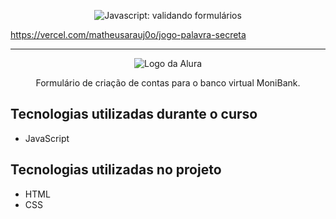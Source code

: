 <p align="center"> <img src="https://imgur.com/mIBmcEL.png" alt="Javascript: validando formulários"> </p>

https://vercel.com/matheusarauj0o/jogo-palavra-secreta

<hr>

<p align="center"> <img src="https://github.com/MonicaHillman/aluraplay-requisicoes/blob/main/img/logo.png" alt="Logo da Alura"> </p>
<p align="center">Formulário de criação de contas para o banco virtual MoniBank.</p>

## Tecnologias utilizadas durante o curso
* JavaScript

## Tecnologias utilizadas no projeto
* HTML
* CSS
